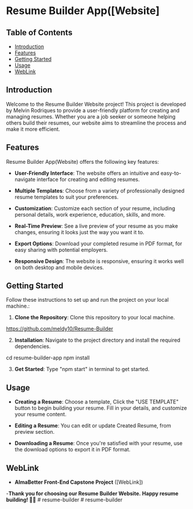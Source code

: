 # Resume Builder App([Website]

## Table of Contents

- [Introduction](#introduction)
- [Features](#features)
- [Getting Started](#getting-started)
- [Usage](#usage)
- [WebLink](#weblink)

## Introduction

Welcome to the Resume Builder Website project! This project is developed by Melvin Rodriques to provide a user-friendly platform for creating and managing resumes. Whether you are a job seeker or someone helping others build their resumes, our website aims to streamline the process and make it more efficient.

## Features

Resume Builder App(Website) offers the following key features:

- **User-Friendly Interface**: The website offers an intuitive and easy-to-navigate interface for creating and editing resumes.

- **Multiple Templates**: Choose from a variety of professionally designed resume templates to suit your preferences.

- **Customization**: Customize each section of your resume, including personal details, work experience, education, skills, and more.

- **Real-Time Preview**: See a live preview of your resume as you make changes, ensuring it looks just the way you want it to.
  
- **Export Options**: Download your completed resume in PDF format, for easy sharing with potential employers.

- **Responsive Design**: The website is responsive, ensuring it works well on both desktop and mobile devices.

## Getting Started

Follow these instructions to set up and run the project on your local machine.:

1. **Clone the Repository**: Clone this repository to your local machine.

https://github.com/meldy10/Resume-Builder

2. **Installation**: Navigate to the project directory and install the required dependencies.

cd resume-builder-app
npm install

3. **Get Started**: Type "npm start" in terminal to get started.

   
## Usage

- **Creating a Resume**: Choose a template, Click the "USE TEMPLATE" button to begin building your resume. Fill in your details, and customize your resume content.

- **Editing a Resume**: You can edit or update Created Resume, from preview section.

- **Downloading a Resume**: Once you're satisfied with your resume, use the download options to export it in PDF format.


## WebLink

- **AlmaBetter Front-End Capstone Project** ([WebLink])

-**Thank you for choosing our Resume Builder Website.** 
**Happy resume building! 📄✨**
#   r e s u m e - b u i l d e r  
 #   r e s u m e - b u i l d e r  
 